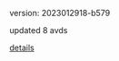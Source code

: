 version: 2023012918-b579

updated 8 avds

[details](https://github.com/0x74f917491bfa7ebfa379/ali_avd_db/blob/master/change_log/2023/01/29/18/b579.txt)